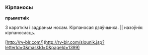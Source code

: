 ### Кірпаносы
**прыметнік**

З кароткім і задраньм носам. Кірпаносая дзяўчынка. || назоўнік: кірпаносасць.

<a rel="author">[http://rv-blr.com/](http://rv-blr.com/slounik.jsp?letterId=0&maskId=0&pageId=1399)</a>
